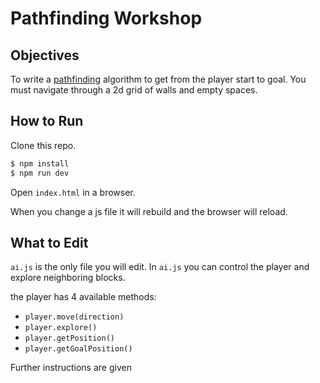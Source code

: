 # Pathfinding Workshop

## Objectives

To write a [pathfinding](https://en.wikipedia.org/wiki/Pathfinding) algorithm to get from the player start to goal.
You must navigate through a 2d grid of walls and empty spaces.

## How to Run

Clone this repo.

```sh
$ npm install
$ npm run dev
```

Open `index.html` in a browser.

When you change a js file it will rebuild and the browser will reload.

## What to Edit

`ai.js` is the only file you will edit.
In `ai.js` you can control the player and explore neighboring blocks.

the player has 4 available methods:
* `player.move(direction)`
* `player.explore()`
* `player.getPosition()`
* `player.getGoalPosition()`

Further instructions are given
